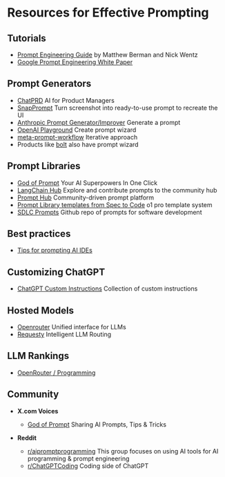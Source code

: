# Resources for Effective Prompting

## Tutorials

* [Prompt Engineering Guide](https://www.forwardfuture.ai/p/humanity-s-last-prompt-engineering-guide) by Matthew Berman and Nick Wentz
* [Google Prompt Engineering White Paper](https://drive.google.com/file/d/1AbaBYbEa_EbPelsT40-vj64L-2IwUJHy/view)

## Prompt Generators

* [ChatPRD](https://chatgpt.com/g/g-G5diVh12v-chatprd-ai-for-product-managers) AI for Product Managers
* [SnapPrompt](https://chatgpt.com/g/g-674c835b12b48191bc59fd0f3953d345-snapprompt) Turn screenshot into ready-to-use prompt to recreate the UI
* [Anthropic Prompt Generator/Improver](https://console.anthropic.com/dashboard) Generate a prompt
* [OpenAI Playground](https://platform.openai.com/playground/chat) Create prompt wizard
* [meta-prompt-workflow](./meta-prompt-workflow.md) Iterative approach
* Products like [bolt](https://bolt.new) also have prompt wizard

## Prompt Libraries

* [God of Prompt](https://www.godofprompt.ai/) Your AI Superpowers In One Click
* [LangChain Hub](https://smith.langchain.com/hub/) Explore and contribute prompts to the community hub
* [Prompt Hub](https://www.prompthub.us/) Community-driven prompt platform
* [Prompt Library templates from Spec to Code](https://www.jointakeoff.com/prompts) o1 pro template system
* [SDLC Prompts](https://github.com/chrisdunlopnz/cursor-starter) Github repo of prompts for software development

## Best practices

* [Tips for prompting AI IDEs](../reference/ideTips.md)

## Customizing ChatGPT

* [ChatGPT Custom Instructions](https://www.godofprompt.ai/blog/how-to-use-custom-instructions-for-chatgpt) Collection of custom instructions

## Hosted Models

* [Openrouter](https://openrouter.ai/) Unified interface for LLMs
* [Requesty](https://www.requesty.ai/) Intelligent LLM Routing

## LLM Rankings

* [OpenRouter / Programming](https://openrouter.ai/rankings/programming?view=week)

## Community

* **X.com Voices**
    * [God of Prompt](https://x.com/godofprompt) Sharing AI Prompts, Tips & Tricks

* **Reddit**
    * [r/aipromptprogramming](https://www.reddit.com/r/aipromptprogramming/) This group focuses on using AI tools for AI programming & prompt engineering
    * [r/ChatGPTCoding](https://www.reddit.com/r/ChatGPTCoding/) Coding side of ChatGPT










